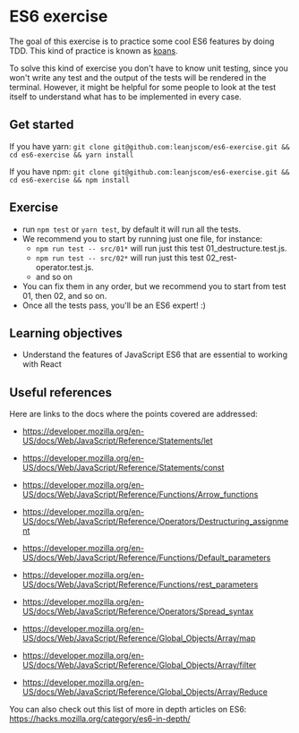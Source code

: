 # ES6 exercise

The goal of this exercise is to practice some cool ES6 features by doing TDD. This kind of practice is known as [koans](https://alexlobera.com/koans-javascript-and-react/).

To solve this kind of exercise you don't have to know unit testing, since you won't write any test and the output of the tests will be rendered in the terminal. However, it might be helpful for some people to look at the test itself to understand what has to be implemented in every case.

## Get started

If you have yarn:
`git clone git@github.com:leanjscom/es6-exercise.git && cd es6-exercise && yarn install`

If you have npm:
`git clone git@github.com:leanjscom/es6-exercise.git && cd es6-exercise && npm install`

## Exercise
- run `npm test` or `yarn test`, by default it will run all the tests.
- We recommend you to start by running just one file, for instance:
  - `npm run test -- src/01*` will run just this test 01_destructure.test.js.
  - `npm run test -- src/02*` will run just this test 02_rest-operator.test.js.
  - and so on
- You can fix them in any order, but we recommend you to start from test 01, then 02, and so on.
- Once all the tests pass, you'll be an ES6 expert! :)

## Learning objectives

- Understand the features of JavaScript ES6 that are essential to working with React

## Useful references

Here are links to the docs where the points covered are addressed: 

- https://developer.mozilla.org/en-US/docs/Web/JavaScript/Reference/Statements/let



- https://developer.mozilla.org/en-US/docs/Web/JavaScript/Reference/Statements/const



- https://developer.mozilla.org/en-US/docs/Web/JavaScript/Reference/Functions/Arrow_functions



- https://developer.mozilla.org/en-US/docs/Web/JavaScript/Reference/Operators/Destructuring_assignment



- https://developer.mozilla.org/en-US/docs/Web/JavaScript/Reference/Functions/Default_parameters



- https://developer.mozilla.org/en-US/docs/Web/JavaScript/Reference/Functions/rest_parameters



- https://developer.mozilla.org/en-US/docs/Web/JavaScript/Reference/Operators/Spread_syntax



- https://developer.mozilla.org/en-US/docs/Web/JavaScript/Reference/Global_Objects/Array/map



- https://developer.mozilla.org/en-US/docs/Web/JavaScript/Reference/Global_Objects/Array/filter



- https://developer.mozilla.org/en-US/docs/Web/JavaScript/Reference/Global_Objects/Array/Reduce


You can also check out this list of more in depth articles on ES6: 
https://hacks.mozilla.org/category/es6-in-depth/

